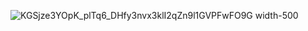 ![KGSjze3YOpK_plTq6_DHfy3nvx3klI2qZn9l1GVPFwFO9G width-500](https://user-images.githubusercontent.com/55994508/169561264-57f69e67-355c-42e0-b03d-90beaee107d6.png)
